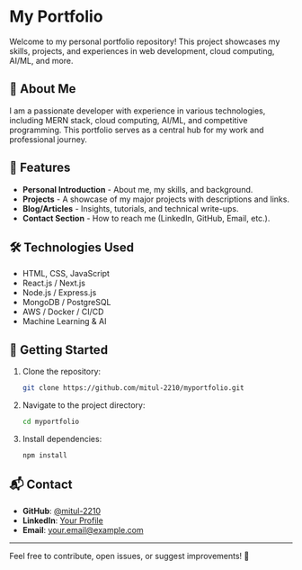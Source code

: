 # My Portfolio

Welcome to my personal portfolio repository! This project showcases my skills, projects, and experiences in web development, cloud computing, AI/ML, and more.

## 🚀 About Me
I am a passionate developer with experience in various technologies, including MERN stack, cloud computing, AI/ML, and competitive programming. This portfolio serves as a central hub for my work and professional journey.

## 🌟 Features
- **Personal Introduction** - About me, my skills, and background.
- **Projects** - A showcase of my major projects with descriptions and links.
- **Blog/Articles** - Insights, tutorials, and technical write-ups.
- **Contact Section** - How to reach me (LinkedIn, GitHub, Email, etc.).

## 🛠️ Technologies Used
- HTML, CSS, JavaScript
- React.js / Next.js
- Node.js / Express.js
- MongoDB / PostgreSQL
- AWS / Docker / CI/CD
- Machine Learning & AI

## 🚀 Getting Started
1. Clone the repository:
   ```sh
   git clone https://github.com/mitul-2210/myportfolio.git
   ```
2. Navigate to the project directory:
   ```sh
   cd myportfolio
   ```
3. Install dependencies:
   ```sh
   npm install
   ```



## 📬 Contact
- **GitHub**: [@mitul-2210](https://github.com/mitul-2210)
- **LinkedIn**: [Your Profile](https://linkedin.com/in/yourprofile)
- **Email**: your.email@example.com

---

Feel free to contribute, open issues, or suggest improvements! 🚀

